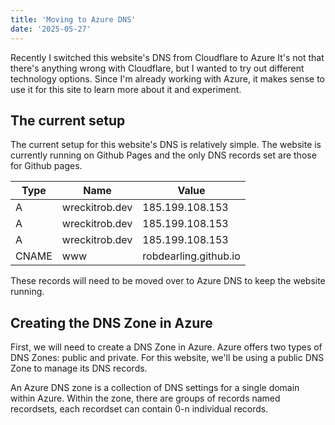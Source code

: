 ```yaml
---
title: 'Moving to Azure DNS'
date: '2025-05-27'
---
```


Recently I switched this website's DNS from Cloudflare to Azure It's not that there's anything wrong with Cloudflare, but I wanted to try out different technology options. Since I'm already working with Azure, it makes sense to use it for this site to learn more about it and experiment.

## The current setup

The current setup for this website's DNS is relatively simple. The website is currently running on Github Pages and the only DNS records set are those for Github pages.

| Type     | Name              | Value                 |
| -------- | ----------------- | --------------------- |
| A        | wreckitrob.dev    | 185.199.108.153       |
| A        | wreckitrob.dev    | 185.199.108.153       |
| A        | wreckitrob.dev    | 185.199.108.153       |
| CNAME    | www               | robdearling.github.io |

These records will need to be moved over to Azure DNS to keep the website running.

## Creating the DNS Zone in Azure

First, we will need to create a DNS Zone in Azure. Azure offers two types of DNS Zones: public and private. For this website, we'll be using a public DNS Zone to manage its DNS records.

An Azure DNS zone is a collection of DNS settings for a single domain within Azure. Within the zone, there are groups of records named recordsets, each recordset can contain 0-n individual records.

